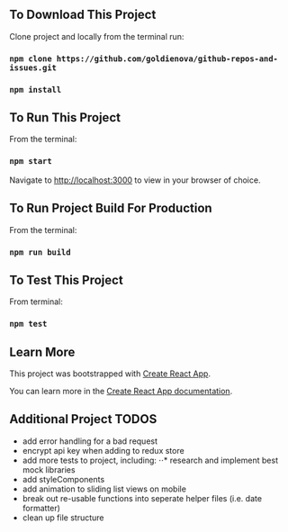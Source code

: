 ## To Download This Project
Clone project and locally from the terminal run:

###  `npm clone https://github.com/goldienova/github-repos-and-issues.git`
### `npm install`

## To Run This Project
From the terminal:
### `npm start`
Navigate to [http://localhost:3000](http://localhost:3000) to view in your browser of choice.

## To Run Project Build For Production
From the terminal:
### `npm run build`

## To Test This Project
From terminal:
### `npm test`

## Learn More

This project was bootstrapped with [Create React App](https://github.com/facebook/create-react-app).

You can learn more in the [Create React App documentation](https://facebook.github.io/create-react-app/docs/getting-started).

## Additional Project TODOS

* add error handling for a bad request
* encrypt api key when adding to redux store
* add more tests to project, including:
⋅⋅* research and implement best mock libraries
* add styleComponents
* add animation to sliding list views on mobile
* break out re-usable functions into seperate helper files (i.e. date formatter)
* clean up file structure
